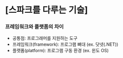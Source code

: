 # [스파크를 다루는 기술]
### 프레임워크와 플랫폼의 차이
- 공통점: 프로그래머를 지원하는 도구
- 프레임워크(framework): 프로그램 뼈대 (ex. 닷넷(.NET))
- 플랫폼(platform): 프로그램 구동 환경 (ex. 윈도 OS)